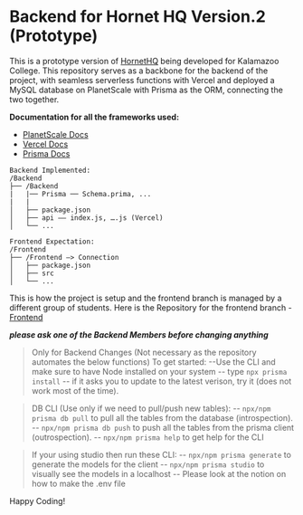 


# Backend for Hornet HQ Version.2 (Prototype)

This is a prototype version of [HornetHQ](https://hornethq.kzoo.edu/Student/Account/Login?ReturnUrl=/Student/) being developed for Kalamazoo College. This repository serves as a backbone for the backend of the project, with seamless serverless functions with Vercel and deployed a MySQL database on PlanetScale with Prisma as the ORM, connecting the two together.

**Documentation for all the frameworks used:**
  - [PlanetScale Docs](https://planetscale.com/docs)
   - [Vercel Docs](https://vercel.com/docs/functions/serverless-functions/runtimes/node-js)
   - [Prisma Docs](https://www.prisma.io/docs/guides/database/planetscale)


    Backend Implemented:
    /Backend
    ├── /Backend
    |	|── Prisma ── Schema.prima, ...
    |	|
    │   ├── package.json
    │   ├── api —— index.js, ….js (Vercel)
    │   └── ...
    
    Frontend Expectation:
    /Frontend
    ├── /Frontend —> Connection
    │   ├── package.json
    │   ├── src
    │   └── ...

This is how the project is setup and the frontend branch is managed by a different group of students. Here is the Repository for the frontend branch - [Frontend](https://github.com/RochX/hornethq-2.0-integrated)


***please ask one of the Backend Members before changing anything***


>Only for Backend Changes (Not necessary as the repository automates the below functions)
To get started:
 --Use the CLI and make sure to have Node installed on your system 
 -- type `npx prisma install` 
 -- if it asks you to update to the latest verison, try it (does not work most of the time).

>DB CLI (Use only if we need to pull/push new tables):
-- `npx/npm prisma db pull`  to pull all the tables from the database (introspection). 
-- `npx/npm prisma db push`  to push all the tables from the prisma client (outrospection). 
-- `npx/npm prisma help` to get help for the CLI

>If your using studio then run these CLI: 
-- `npx/npm prisma generate` to generate the models for the client
-- `npx/npm prisma studio` to visually see the models in a localhost
-- Please look at the notion on how to make the .env file

Happy Coding!
